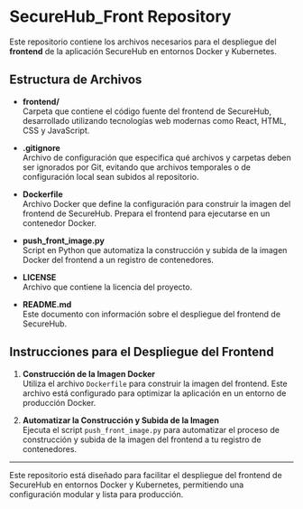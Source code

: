 # SecureHub_Front Repository

Este repositorio contiene los archivos necesarios para el despliegue del **frontend** de la aplicación SecureHub en entornos Docker y Kubernetes.

## Estructura de Archivos

- **frontend/**  
  Carpeta que contiene el código fuente del frontend de SecureHub, desarrollado utilizando tecnologías web modernas como React, HTML, CSS y JavaScript.

- **.gitignore**  
  Archivo de configuración que especifica qué archivos y carpetas deben ser ignorados por Git, evitando que archivos temporales o de configuración local sean subidos al repositorio.

- **Dockerfile**  
  Archivo Docker que define la configuración para construir la imagen del frontend de SecureHub. Prepara el frontend para ejecutarse en un contenedor Docker.

- **push_front_image.py**  
  Script en Python que automatiza la construcción y subida de la imagen Docker del frontend a un registro de contenedores.

- **LICENSE**  
  Archivo que contiene la licencia del proyecto.

- **README.md**  
  Este documento con información sobre el despliegue del frontend de SecureHub.

## Instrucciones para el Despliegue del Frontend

1. **Construcción de la Imagen Docker**  
   Utiliza el archivo `Dockerfile` para construir la imagen del frontend. Este archivo está configurado para optimizar la aplicación en un entorno de producción Docker.

2. **Automatizar la Construcción y Subida de la Imagen**  
   Ejecuta el script `push_front_image.py` para automatizar el proceso de construcción y subida de la imagen del frontend a tu registro de contenedores.

---

Este repositorio está diseñado para facilitar el despliegue del frontend de SecureHub en entornos Docker y Kubernetes, permitiendo una configuración modular y lista para producción.

